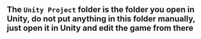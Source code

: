 The `Unity Project` folder is the folder you open in Unity, do not put anything in this folder manually, just open it in Unity and edit the game from there
---
